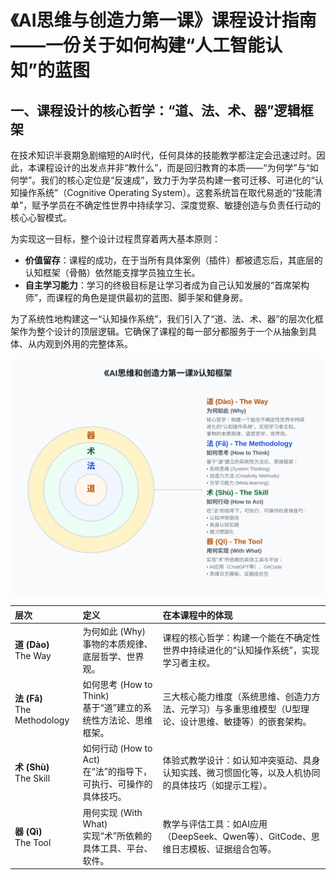 # 《AI思维与创造力第一课》课程设计指南——一份关于如何构建“人工智能认知”的蓝图

## 一、课程设计的核心哲学：“道、法、术、器”逻辑框架

在技术知识半衰期急剧缩短的AI时代，任何具体的技能教学都注定会迅速过时。因此，本课程设计的出发点并非“教什么”，而是回归教育的本质——“为何学”与“如何学”。我们的核心定位是“反速成”，致力于为学员构建一套可迁移、可进化的“认知操作系统”（Cognitive Operating System）。这套系统旨在取代易逝的“技能清单”，赋予学员在不确定性世界中持续学习、深度觉察、敏捷创造与负责任行动的核心心智模式。

为实现这一目标，整个设计过程贯穿着两大基本原则：

- **价值留存**：课程的成功，在于当所有具体案例（插件）都被遗忘后，其底层的认知框架（骨骼）依然能支撑学员独立生长。
- **自主学习能力**：学习的终极目标是让学习者成为自己认知发展的“首席架构师”，而课程的角色是提供最初的蓝图、脚手架和健身房。

为了系统性地构建这一“认知操作系统”，我们引入了“道、法、术、器”的层次化框架作为整个设计的顶层逻辑。它确保了课程的每一部分都服务于一个从抽象到具体、从内观到外用的完整体系。

![课程设计的哲学框架](../02_参考资料库/课程图表/AI-Thinking-Guide-01.svg)

| 层次 | 定义 | 在本课程中的体现 |
| :--- | :--- | :--- |
| **道 (Dào)**<br>The Way | 为何如此 (Why)<br>事物的本质规律、底层哲学、世界观。 | 课程的核心哲学：构建一个能在不确定性世界中持续进化的“认知操作系统”，实现学习者主权。 |
| **法 (Fǎ)**<br>The Methodology | 如何思考 (How to Think)<br> 基于“道”建立的系统性方法论、思维框架。 | 三大核心能力维度（系统思维、创造力方法、元学习）与多重思维模型（U型理论、设计思维、敏捷等）的嵌套架构。 |
| **术 (Shù)**<br>The Skill | 如何行动 (How to Act)<br> 在“法”的指导下，可执行、可操作的具体技巧。 | 体验式教学设计：如认知冲突驱动、具身认知实践、微习惯固化等，以及人机协同的具体技巧（如提示工程）。 |
| **器 (Qì)**<br> The Tool | 用何实现 (With What)<br> 实现“术”所依赖的具体工具、平台、软件。 | 教学与评估工具：如AI应用（DeepSeek、Qwen等）、GitCode、思维日志模板、证据组合包等。 |
